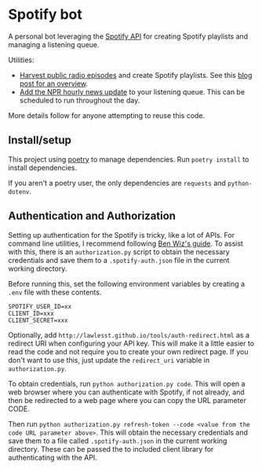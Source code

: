 # Spotify bot

A personal bot leveraging the [Spotify API](https://developer.spotify.com/documentation/web-api) for creating Spotify playlists and managing a listening queue.

Utilities:

* [Harvest public radio episodes](./scripts/harvest_public_radio_playlist.py) and create Spotify playlists. See this [blog post for an overview](https://lawlesst.github.io/notebook/spotify-playlists.html).
* [Add the NPR hourly news update](./scripts/add_show_to_queue.py) to your listening queue. This can be scheduled to run throughout the day.

More details follow for anyone attempting to reuse this code.

## Install/setup

This project using [poetry](https://python-poetry.org/) to manage dependencies. Run `poetry install` to install dependencies.

If you aren't a poetry user, the only dependencies are `requests` and `python-dotenv`.

## Authentication and Authorization

Setting up authentication for the Spotify is tricky, like a lot of APIs. For command line utilities, I recommend following [Ben Wiz's guide](https://benwiz.com/blog/create-spotify-refresh-token/). To assist with this, there is an `authorization.py` script to obtain the necessary credentials and save them to a `.spotify-auth.json` file in the current working directory.

Before running this, set the following environment variables by creating a `.env` file with these contents.

```
SPOTIFY_USER_ID=xx
CLIENT_ID=xxx
CLIENT_SECRET=xxx
```

Optionally, add `http://lawlesst.github.io/tools/auth-redirect.html` as a redirect URI when configuring your API key. This will make it a little easier to read the code and not require you to create your own redirect page. If you don't want to use this, just update the `redirect_uri` variable in `authorization.py`. 

To obtain credentials, run `python authorization.py code`. This will open a web browser where you can authenticate with Spotify, if not already, and then be redirected to a web page where you can copy the URL parameter CODE. 

Then run `python authorization.py refresh-token --code <value from the code URL parameter above>`. This will obtain the necessary credentials and save them to a file called `.spotify-auth.json` in the current working directory. These can be passed the to included client library for authenticating with the API. 
